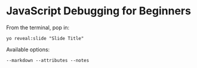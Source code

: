 
# JavaScript Debugging for Beginners

From the terminal, pop in:

  ```yo reveal:slide "Slide Title"```

Available options:

 ```--markdown --attributes --notes```
